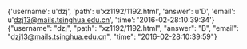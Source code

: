 {'username': u'dzj', 'path': u'xz1192/1192.html', 'answer': u'D', 'email': u'dzj13@mails.tsinghua.edu.cn', 'time': '2016-02-28:10:39:34'}
{"username": "dzj", "path": "xz1192/1192.html", "answer": "B", "email": "dzj13@mails.tsinghua.edu.cn", "time": "2016-02-28:10:39:59"}